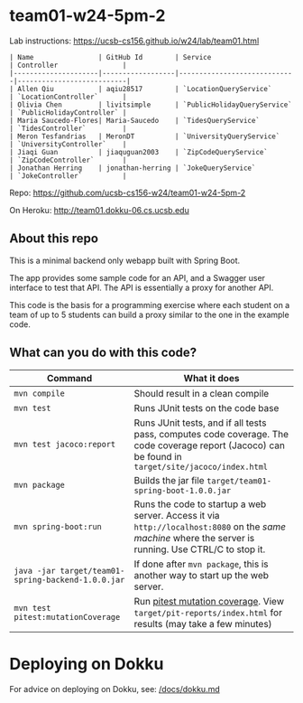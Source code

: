 # team01-w24-5pm-2

Lab instructions: <https://ucsb-cs156.github.io/w24/lab/team01.html>

```
| Name                | GitHub Id        | Service                     | Controller                |
|---------------------|------------------|-----------------------------|---------------------------|
| Allen Qiu           | aqiu28517        | `LocationQueryService`      | `LocationController`      |
| Olivia Chen         | livitsimple      | `PublicHolidayQueryService` | `PublicHolidayController` |
| Maria Saucedo-Flores| Maria-Saucedo    | `TidesQueryService`         | `TidesController`         |
| Meron Tesfandrias   | MeronDT          | `UniversityQueryService`    | `UniversityController`    |
| Jiaqi Guan          | jiaquguan2003    | `ZipCodeQueryService`       | `ZipCodeController`       |
| Jonathan Herring    | jonathan-herring | `JokeQueryService`          | `JokeController`          |
```


Repo: https://github.com/ucsb-cs156-w24/team01-w24-5pm-2

On Heroku: http://team01.dokku-06.cs.ucsb.edu

## About this repo

This is a minimal backend only webapp built with Spring Boot.

The app provides some sample code for an API, and a Swagger user interface
to test that API.  The API is essentially a proxy for another API.

This code is the basis for a programming exercise where each student on a
team of up to 5 students can build a proxy similar to the one in the example code.

## What can you do with this code?

| Command | What it does   |
|----------|---------------------------------------|
| `mvn compile` | Should result in a clean compile |
| `mvn test` | Runs JUnit tests on the code base |
| `mvn test jacoco:report` | Runs JUnit tests, and if all tests pass, computes code coverage.  The code coverage report (Jacoco) can be found in `target/site/jacoco/index.html` |
| `mvn package` | Builds the jar file `target/team01-spring-boot-1.0.0.jar` |
| `mvn spring-boot:run` | Runs the code to startup a web server.  Access it via `http://localhost:8080` on the *same machine* where the server is running.  Use CTRL/C to stop it. |
| `java -jar target/team01-spring-backend-1.0.0.jar` | If done after `mvn package`, this is another way to start up the web server.|
| `mvn test pitest:mutationCoverage` | Run [pitest mutation coverage](https://pitest.org).  View `target/pit-reports/index.html` for results (may take a few minutes)|

# Deploying on Dokku

For advice on deploying on Dokku, see: [/docs/dokku.md](/docs/dokku.md)

